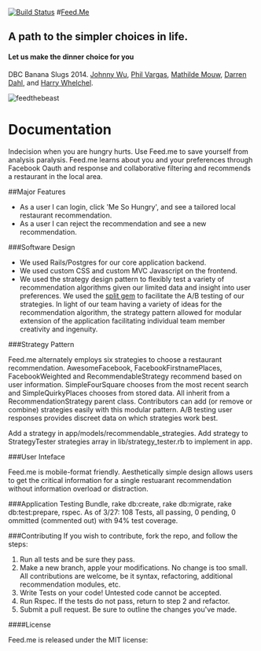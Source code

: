 [![Build Status](https://travis-ci.org/banana-slugs-2014/feed.me.png?branch=master)](https://travis-ci.org/banana-slugs-2014/feed.me)
#[Feed.Me](http://www.feedthebeast.today)

## A path to the simpler choices in life.
#### Let us make the dinner choice for you

DBC Banana Slugs 2014. [Johnny Wu](johnnywu.io), [Phil Vargas](https://github.com/PhilVargas), [Mathilde Mouw](https://github.com/mathildemouw), [Darren Dahl](https://github.com/darrendahl), and [Harry Whelchel](https://github.com/harryw377).

![feedthebeast](http://i.imgur.com/nyEZV13.png)



 
# Documentation

Indecision when you are hungry hurts. Use Feed.me to save yourself from analysis paralysis. Feed.me
learns about you and your preferences through Facebook Oauth and response and collaborative filtering and recommends a restaurant in the local area.

##Major Features

- As a user I can login, click 'Me So Hungry', and see a tailored local restaurant recommendation.
- As a user I can reject the recommendation and see a new recommendation.

###Software Design

- We used Rails/Postgres for our core application backend.
- We used custom CSS and custom MVC Javascript on the frontend.
- We used the strategy design pattern to flexibly test a variety of recommendation algorithms given our
limited data and insight into user preferences. We used the [split gem](https://github.com/andrew/split)
to facilitate the A/B testing of our strategies. In light of our team having a variety of ideas for the recommendation algorithm, the strategy pattern allowed for modular extension of the application facilitating individual team member creativity and ingenuity.

###Strategy Pattern

Feed.me alternately employs six strategies to choose a restaurant recommendation. AwesomeFacebook, FacebookFirstnamePlaces, FacebookWeighted and RecommendableStrategy recommend based on user information. SimpleFourSquare chooses from the most recent search and SimpleQuirkyPlaces chooses from stored data. All inherit from a RecommendationStrategy parent class. Contributors can add (or remove or combine) strategies easily with this modular pattern. A/B testing user responses provides discreet data on which strategies work best.

Add a strategy in app/models/recommendable_strategies.
Add strategy to StrategyTester strategies array in lib/strategy_tester.rb to implement in app.

###User Inteface

Feed.me is mobile-format friendly. Aesthetically simple design allows users to get the critical information for a single restuarant recommendation without information overload or distraction.

###Application Testing
Bundle, rake db:create, rake db:migrate, rake db:test:prepare, rspec.
As of 3/27: 108 Tests, all passing, 0 pending, 0 ommitted (commented out) with 94% test coverage.

###Contributing
If you wish to contribute, fork the repo, and follow the steps: 
1) Run all tests and be sure they pass.
2) Make a new branch, apple your modifications. No change is too small. All contributions are welcome, be it syntax, refactoring,  additional recommendation modules, etc.
3) Write Tests on your code! Untested code cannot be accepted.
4) Run Rspec. If the tests do not pass, return to step 2 and refactor.
5) Submit a pull request. Be sure to outline the changes you've made.

####License

Feed.me is released under the MIT license:

[](http://opensource.org/licenses/MIT)



